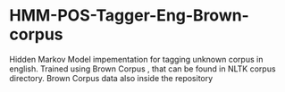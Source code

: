 # HMM-POS-Tagger-Eng-Brown-corpus
Hidden Markov Model impementation for tagging unknown corpus in english. Trained using Brown Corpus , that can be found in NLTK corpus directory. Brown Corpus data also inside the repository
